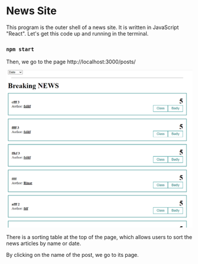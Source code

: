 # News Site
This program is the outer shell of a news site. It is written in JavaScript "React".
Let's get this code up and running in the terminal.

### `npm start`

Then, we go to the page http://localhost:3000/posts/

![site](https://github.com/A-Elbereth-Gilthoniel/images/blob/main/site.png)


There is a sorting table at the top of the page, which allows users to sort the news articles by name or date.

By clicking on the name of the post, we go to its page.
